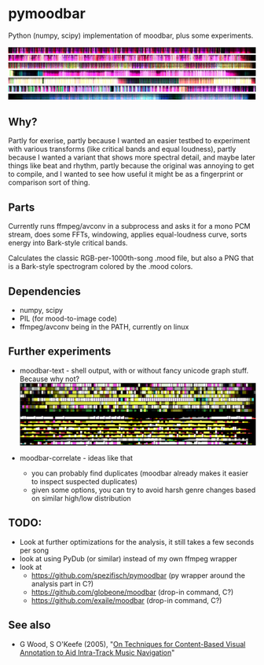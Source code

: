 # pymoodbar

Python (numpy, scipy) implementation of moodbar, plus some experiments.

![A few examples: lofi, reggae, rock, calm electro, crust, indie band, ethereal/vocal](examples.png?raw=true)


## Why?

Partly for exerise,
 partly because I wanted an easier testbed to experiment with various transforms (like critical bands and equal loudness),
 partly because I wanted a variant that shows more spectral detail, and maybe later things like beat and rhythm,
 partly because the original was annoying to get to compile, 
 and I wanted to see how useful it might be as a fingerprint or comparison sort of thing.

## Parts

Currently runs ffmpeg/avconv in a subprocess and asks it for a mono PCM stream,
does some FFTs, windowing, applies equal-loudness curve, sorts energy into Bark-style critical bands.

Calculates the classic RGB-per-1000th-song .mood file, but also a PNG that is a Bark-style spectrogram colored by the .mood colors.


## Dependencies
* numpy, scipy
* PIL (for mood-to-image code)
* ffmpeg/avconv being in the PATH, currently on linux



## Further experiments
 
- moodbar-text - shell output, with or without fancy unicode graph stuff. Because why not?
![text-mode output](textmood.png?raw=true) 


- moodbar-correlate - ideas like that
     - you can probably find duplicates (moodbar already makes it easier to inspect suspected duplicates)
     - given some options, you can try to avoid harsh genre changes based on similar high/low distribution


## TODO:
- Look at further optimizations for the analysis, it still takes a few seconds per song
- look at using PyDub (or similar) instead of my own ffmpeg wrapper
- look at
    - https://github.com/spezifisch/pymoodbar (py wrapper around the analysis part in C?)
    - https://github.com/globeone/moodbar  (drop-in command, C?)
    - https://github.com/exaile/moodbar  (drop-in command, C?)

## See also 
- G Wood, S O'Keefe (2005), "[On Techniques for Content-Based Visual Annotation to Aid Intra-Track Music Navigation](https://www.google.com/search?q=On%20Techniques%20for%20Content-Based%20Visual%20Annotation%20to%20Aid%20Intra-Track%20Music%20Navigation%20pdf)"
